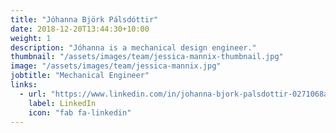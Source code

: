 ```yaml
---
title: "Jóhanna Björk Pálsdóttir"
date: 2018-12-20T13:44:30+10:00
weight: 1
description: "Jóhanna is a mechanical design engineer."
thumbnail: "/assets/images/team/jessica-mannix-thumbnail.jpg"
image: "/assets/images/team/jessica-mannix.jpg"
jobtitle: "Mechanical Engineer"
links:
  - url: "https://www.linkedin.com/in/johanna-bjork-palsdottir-0271068a/"
    label: LinkedIn
    icon: "fab fa-linkedin"
---
```



<!--- Jessica Mannix is a highly driven entrepreneur and the founder of a successful digital agency. With over a decade of experience in the industry, Jessica has established herself as a leading authority in digital marketing and web design.

In 2015, Jessica took a bold step and founded her own digital agency with a mission to help businesses grow their online presence. Her agency provides a wide range of digital marketing services, including web design, social media marketing, search <> engine optimization (SEO), and content marketing.

 Under Jessica's leadership, her agency has grown to become a trusted partner for many businesses, both small and large. Her passion for helping businesses succeed online has earned her a reputation as a reliable and results-driven digital marketer.

 -->